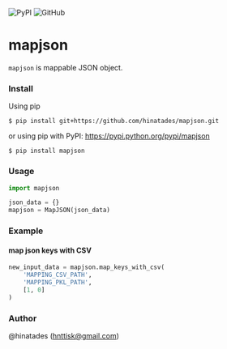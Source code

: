 
![PyPI](https://img.shields.io/pypi/v/mapjson.svg?style=flat-square)
![GitHub](https://img.shields.io/github/license/mashape/apistatus.svg?style=flat-square)

# mapjson

`mapjson` is mappable JSON object.

### Install

Using pip

```
$ pip install git+https://github.com/hinatades/mapjson.git
```

or using pip with PyPI: https://pypi.python.org/pypi/mapjson

```
$ pip install mapjson
```

### Usage

```python
import mapjson

json_data = {}
mapjson = MapJSON(json_data)
```

### Example

#### map json keys with CSV

```python
new_input_data = mapjson.map_keys_with_csv(
    'MAPPING_CSV_PATH',
    'MAPPING_PKL_PATH',
    [1, 0]
)
```

### Author

@hinatades (<hnttisk@gmail.com>)
